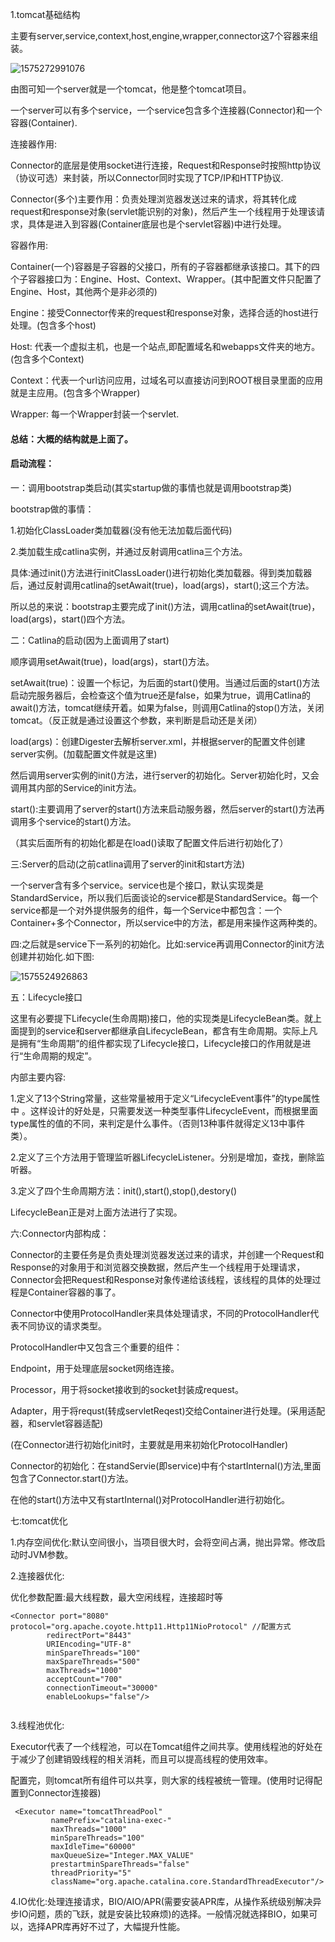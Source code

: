 1.tomcat基础结构

主要有server,service,context,host,engine,wrapper,connector这7个容器来组装。

![1575272991076](/home/badribbit/.config/Typora/typora-user-images/1575272991076.png)

由图可知一个server就是一个tomcat，他是整个tomcat项目。

一个server可以有多个service，一个service包含多个连接器(Connector)和一个容器(Container).

连接器作用:

Connector的底层是使用socket进行连接，Request和Response时按照http协议（协议可选）来封装，所以Connector同时实现了TCP/IP和HTTP协议.

Connector(多个)主要作用：负责处理浏览器发送过来的请求，将其转化成request和response对象(servlet能识别的对象)，然后产生一个线程用于处理该请求，具体是进入到容器(Container底层也是个servlet容器)中进行处理。

容器作用:

Container(一个)容器是子容器的父接口，所有的子容器都继承该接口。其下的四个子容器接口为：Engine、Host、Context、Wrapper。(其中配置文件只配置了Engine、Host，其他两个是非必须的)

Engine：接受Connector传来的request和response对象，选择合适的host进行处理。(包含多个host)

Host:	代表一个虚拟主机，也是一个站点,即配置域名和webapps文件夹的地方。(包含多个Context)

Context：代表一个url访问应用，过域名可以直接访问到ROOT根目录里面的应用就是主应用。(包含多个Wrapper)

Wrapper:   每一个Wrapper封装一个servlet.

#### 总结：大概的结构就是上面了。

#### 启动流程：

一：调用bootstrap类启动(其实startup做的事情也就是调用bootstrap类)

bootstrap做的事情：

1.初始化ClassLoader类加载器(没有他无法加载后面代码)

2.类加载生成catlina实例，并通过反射调用catlina三个方法。

具体:通过init()方法进行initClassLoader()进行初始化类加载器。得到类加载器后，通过反射调用catlina的setAwait(true)，load(args)，start();这三个方法。	

所以总的来说：bootstrap主要完成了init()方法，调用catlina的setAwait(true)，load(args)，start()四个方法。

二：Catlina的启动(因为上面调用了start)

顺序调用setAwait(true)，load(args)，start()方法。

setAwait(true)：设置一个标记，为后面的start()使用。当通过后面的start()方法启动完服务器后，会检查这个值为true还是false，如果为true，调用Catlina的await()方法，tomcat继续开着。如果为false，则调用Catlina的stop()方法，关闭tomcat。（反正就是通过设置这个参数，来判断是启动还是关闭）

load(args)：创建Digester去解析server.xml，并根据server的配置文件创建server实例。(加载配置文件就是这里)

然后调用server实例的init()方法，进行server的初始化。Server初始化时，又会调用其内部的Service的init方法。

start():主要调用了server的start()方法来启动服务器，然后server的start()方法再调用多个service的start()方法。

（其实后面所有的初始化都是在load()读取了配置文件后进行初始化了）

三:Server的启动(之前catlina调用了server的init和start方法)

一个server含有多个service。service也是个接口，默认实现类是StandardService，所以我们后面谈论的service都是StandardService。每一个service都是一个对外提供服务的组件，每一个Service中都包含：一个Container+多个Connector，所以service中的方法，都是用来操作这两种类的。

四:之后就是service下一系列的初始化。比如:service再调用Connector的init方法创建并初始化.如下图:

![1575524926863](/home/badribbit/.config/Typora/typora-user-images/1575524926863.png)

五：Lifecycle接口

这里有必要提下Lifecycle(生命周期)接口，他的实现类是LifecycleBean类。就上面提到的service和server都继承自LifecycleBean，都含有生命周期。实际上凡是拥有“生命周期”的组件都实现了Lifecycle接口，Lifecycle接口的作用就是进行“生命周期的规定”。

内部主要内容:

1.定义了13个String常量，这些常量被用于定义“LifecycleEvent事件”的type属性中 。这样设计的好处是，只需要发送一种类型事件LifecycleEvent，而根据里面type属性的值的不同，来判定是什么事件。（否则13种事件就得定义13中事件类）。

2.定义了三个方法用于管理监听器LifecycleListener。分别是增加，查找，删除监听器。

3.定义了四个生命周期方法：init(),start(),stop(),destory()

LifecycleBean正是对上面方法进行了实现。

六:Connector内部构成：

Connector的主要任务是负责处理浏览器发送过来的请求，并创建一个Request和Response的对象用于和浏览器交换数据，然后产生一个线程用于处理请求，Connector会把Request和Response对象传递给该线程，该线程的具体的处理过程是Container容器的事了。

Connector中使用ProtocolHandler来具体处理请求，不同的ProtocolHandler代表不同协议的请求类型。

ProtocolHandler中又包含三个重要的组件：

Endpoint，用于处理底层socket网络连接。

Processor，用于将socket接收到的socket封装成request。

Adapter，用于将requst(转成servletReqest)交给Container进行处理。(采用适配器，和servlet容器适配)

(在Connector进行初始化init时，主要就是用来初始化ProtocolHandler)

Connector的初始化：在standServie(即service)中有个startInternal()方法,里面包含了Connector.start()方法。

在他的start()方法中又有startInternal()对ProtocolHandler进行初始化。

七:tomcat优化

1.内存空间优化:默认空间很小，当项目很大时，会将空间占满，抛出异常。修改启动时JVM参数。

2.连接器优化:

优化参数配置:最大线程数，最大空闲线程，连接超时等

```
<Connector port="8080" 
protocol="org.apache.coyote.http11.Http11NioProtocol" //配置方式
        redirectPort="8443"
        URIEncoding="UTF-8"
        minSpareThreads="100"
        maxSpareThreads="500"
        maxThreads="1000"
        acceptCount="700"
        connectionTimeout="30000"
        enableLookups="false"/>
        
```

3.线程池优化:

Executor代表了一个线程池，可以在Tomcat组件之间共享。使用线程池的好处在于减少了创建销毁线程的相关消耗，而且可以提高线程的使用效率。

配置完，则tomcat所有组件可以共享，则大家的线程被统一管理。(使用时记得配置到Connector连接器)

```
 <Executor name="tomcatThreadPool"   
         namePrefix="catalina-exec-"   
         maxThreads="1000"   
         minSpareThreads="100"  
         maxIdleTime="60000"  
         maxQueueSize="Integer.MAX_VALUE"  
         prestartminSpareThreads="false"  
         threadPriority="5"  
         className="org.apache.catalina.core.StandardThreadExecutor"/>  
```

4.IO优化:处理连接请求，BIO/AIO/APR(需要安装APR库，从操作系统级别解决异步IO问题，质的飞跃，就是安装比较麻烦)的选择。一般情况就选择BIO，如果可以，选择APR库再好不过了，大幅提升性能。

